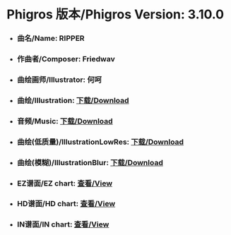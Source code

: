 
# Phigros 版本/Phigros Version:  3.10.0

- ### __曲名/Name:  RIPPER__

- ### __作曲者/Composer:  Friedwav__

- ### __曲绘画师/Illustrator:  何呵__

- ### __曲绘/Illustration:  [下载/Download](https://github.com/Po6647A/WebAssests/releases/download/3.10.0/940.png)__

- ### __音频/Music:  [下载/Download](https://github.com/Po6647A/WebAssests/releases/download/3.10.0/1661.ogg)__

- ### __曲绘(低质量)/IllustrationLowRes:  [下载/Download](https://github.com/Po6647A/WebAssests/releases/download/3.10.0/1432.png)__

- ### __曲绘(模糊)/IllustrationBlur:  [下载/Download](https://github.com/Po6647A/WebAssests/releases/download/3.10.0/0)__


- ### __EZ谱面/EZ chart:  [查看/View](./EZ.json/index.html)__

- ### __HD谱面/HD chart:  [查看/View](./HD.json/index.html)__

- ### __IN谱面/IN chart:  [查看/View](./IN.json/index.html)__

